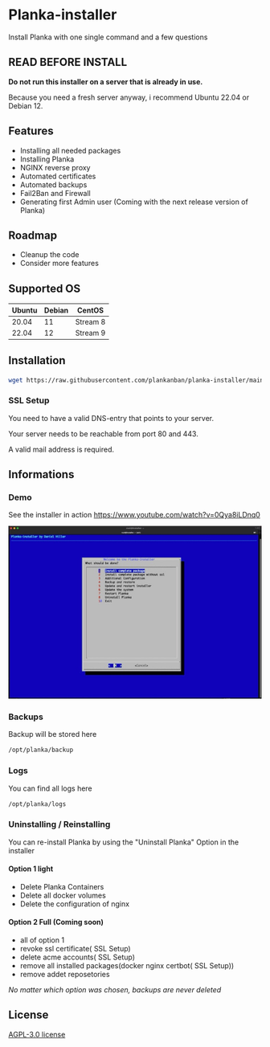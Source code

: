 
# Planka-installer

Install Planka with one single command and a few questions

## READ BEFORE INSTALL

**Do not run this installer on a server that is already in use.**

Because you need a fresh server anyway, i recommend Ubuntu 22.04 or Debian 12.

## Features

- Installing all needed packages
- Installing Planka
- NGINX reverse proxy
- Automated certificates
- Automated backups
- Fail2Ban and Firewall
- Generating first Admin user (Coming with the next release version of Planka)


## Roadmap

- Cleanup the code
- Consider more features

## Supported OS

| Ubuntu | Debian | CentOS |
|---|---|---|
| 20.04 | 11 | Stream 8 |
| 22.04 | 12 | Stream 9 |



## Installation

```bash
wget https://raw.githubusercontent.com/plankanban/planka-installer/main/installer.sh -O /opt/planka_installer.sh && bash /opt/planka_installer.sh
```

### SSL Setup
You need to have a valid DNS-entry that points to your server.

Your server needs to be reachable from port 80 and 443.

A valid mail address is required.


## Informations

### Demo
See the installer in action https://www.youtube.com/watch?v=0Qya8iLDnq0

![Installer Demo](img/installer.jpeg)


### Backups
Backup will be stored here
```bash
/opt/planka/backup
```

### Logs
You can find all logs here
```bash
/opt/planka/logs
```

### Uninstalling / Reinstalling

You can re-install Planka by using the "Uninstall Planka" Option in the installer
#### Option 1 light
+ Delete Planka Containers
+ Delete all docker volumes
+ Delete the configuration of nginx

#### Option 2 Full (Coming soon)
+ all of option 1
+ revoke ssl certificate( SSL Setup)
+ delete acme accounts( SSL Setup)
+ remove all installed packages(docker nginx certbot( SSL Setup))
+ remove addet reposetories

*No matter which option was chosen, backups are never deleted*

## License

[AGPL-3.0 license](https://github.com/plankanban/planka-installer/blob/main/LICENSE)
